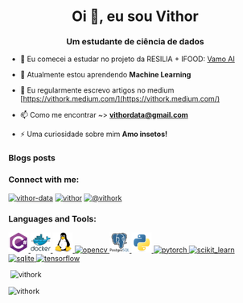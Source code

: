 <h1 align="center">Oi 👋, eu sou Vithor</h1>
<h3 align="center">Um estudante de ciência de dados</h3>

- 🔭 Eu comecei a estudar no projeto da RESILIA + IFOOD: [Vamo AI](https://exame.com/tecnologia/ifood-quer-ensinar-programacao-para-mulheres-e-negros-pobres/)

- 🌱 Atualmente estou aprendendo **Machine Learning**

- 📝 Eu regularmente escrevo artigos no medium [https://vithork.medium.com/](https://vithork.medium.com/)

- 📫 Como me encontrar ~> **vithordata@gmail.com**

- ⚡ Uma curiosidade sobre mim **Amo insetos!**

### Blogs posts
<!-- BLOG-POST-LIST:START -->
<!-- BLOG-POST-LIST:END -->

<h3 align="left">Connect with me:</h3>
<p align="left">
<a href="https://linkedin.com/in/vithor-data" target="blank"><img align="center" src="https://cdn.jsdelivr.net/npm/simple-icons@3.0.1/icons/linkedin.svg" alt="vithor-data" height="30" width="40" /></a>
<a href="https://kaggle.com/vithor" target="blank"><img align="center" src="https://cdn.jsdelivr.net/npm/simple-icons@3.0.1/icons/kaggle.svg" alt="vithor" height="30" width="40" /></a>
<a href="https://medium.com/@vithork" target="blank"><img align="center" src="https://cdn.jsdelivr.net/npm/simple-icons@3.0.1/icons/medium.svg" alt="@vithork" height="30" width="40" /></a>
</p>

<h3 align="left">Languages and Tools:</h3>
<p align="left"> <a href="https://www.w3schools.com/cs/" target="_blank"> <img src="https://raw.githubusercontent.com/devicons/devicon/master/icons/csharp/csharp-original.svg" alt="csharp" width="40" height="40"/> </a> <a href="https://www.docker.com/" target="_blank"> <img src="https://raw.githubusercontent.com/devicons/devicon/master/icons/docker/docker-original-wordmark.svg" alt="docker" width="40" height="40"/> </a> <a href="https://www.linux.org/" target="_blank"> <img src="https://raw.githubusercontent.com/devicons/devicon/master/icons/linux/linux-original.svg" alt="linux" width="40" height="40"/> </a> <a href="https://opencv.org/" target="_blank"> <img src="https://www.vectorlogo.zone/logos/opencv/opencv-icon.svg" alt="opencv" width="40" height="40"/> </a> <a href="https://www.postgresql.org" target="_blank"> <img src="https://raw.githubusercontent.com/devicons/devicon/master/icons/postgresql/postgresql-original-wordmark.svg" alt="postgresql" width="40" height="40"/> </a> <a href="https://www.python.org" target="_blank"> <img src="https://raw.githubusercontent.com/devicons/devicon/master/icons/python/python-original.svg" alt="python" width="40" height="40"/> </a> <a href="https://pytorch.org/" target="_blank"> <img src="https://www.vectorlogo.zone/logos/pytorch/pytorch-icon.svg" alt="pytorch" width="40" height="40"/> </a> <a href="https://scikit-learn.org/" target="_blank"> <img src="https://upload.wikimedia.org/wikipedia/commons/0/05/Scikit_learn_logo_small.svg" alt="scikit_learn" width="40" height="40"/> </a> <a href="https://www.sqlite.org/" target="_blank"> <img src="https://www.vectorlogo.zone/logos/sqlite/sqlite-icon.svg" alt="sqlite" width="40" height="40"/> </a> <a href="https://www.tensorflow.org" target="_blank"> <img src="https://www.vectorlogo.zone/logos/tensorflow/tensorflow-icon.svg" alt="tensorflow" width="40" height="40"/> </a> </p>

<p>&nbsp;<img align="center" src="https://github-readme-stats.vercel.app/api?username=vithork&show_icons=true&locale=en" alt="vithork" /></p>

<p><img align="center" src="https://github-readme-streak-stats.herokuapp.com/?user=vithork&theme=dark" alt="vithork" /></p>

